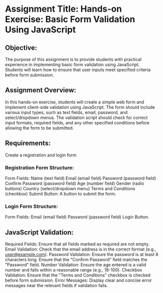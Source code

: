 # Assignment Title: Hands-on Exercise: Basic Form Validation Using JavaScript

## Objective:
The purpose of this assignment is to provide students with practical experience in implementing basic form validation using JavaScript. Students will learn how to ensure that user inputs meet specified criteria before form submission.

## Assignment Overview:
In this hands-on exercise, students will create a simple web form and implement client-side validation using JavaScript. The form should include various input types, such as text fields, email, password, and select/dropdown menus. The validation script should check for correct input formats, required fields, and any other specified conditions before allowing the form to be submitted.

## Requirements:
Create a registration and login form 

### Registration Form Structure:

Form Fields:
Name (text field)
Email (email field)
Password (password field)
Confirm Password (password field)
Age (number field)
Gender (radio buttons)
Country (select/dropdown menu)
Terms and Conditions (checkbox)
Submit Button: A button to submit the form.

### Login Form Structure:

Form Fields:
Email (email field)
Password (password field)
Login Button.

## JavaScript Validation:

Required Fields: Ensure that all fields marked as required are not empty.
Email Validation: Check that the email address is in the correct format (e.g., user@example.com).
Password Validation:
Ensure the password is at least 8 characters long.
Ensure that the "Confirm Password" field matches the "Password" field.
Number Validation: Ensure the age entered is a valid number and falls within a reasonable range (e.g., 18-100).
Checkbox Validation: Ensure that the "Terms and Conditions" checkbox is checked before form submission.
Error Messages: Display clear and concise error messages near the relevant fields if validation fails.